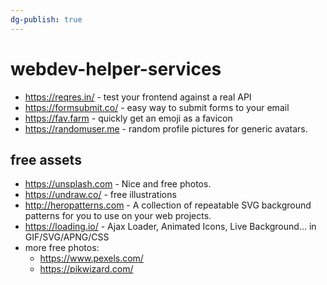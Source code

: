 ```yaml
---
dg-publish: true
---
```

# webdev-helper-services

- <https://reqres.in/> - test your frontend against a real API
- <https://formsubmit.co/> - easy way to submit forms to your email
- <https://fav.farm> - quickly get an emoji as a favicon
- <https://randomuser.me> - random profile pictures for generic avatars.


## free assets

- <https://unsplash.com> - Nice and free photos.
- <https://undraw.co/> - free illustrations
- <http://heropatterns.com> - A collection of repeatable SVG background patterns for you to use on your web projects.
- <https://loading.io/> - Ajax Loader, Animated Icons, Live Background... in GIF/SVG/APNG/CSS
- more free photos:
    - <https://www.pexels.com/>
    - <https://pikwizard.com/>
